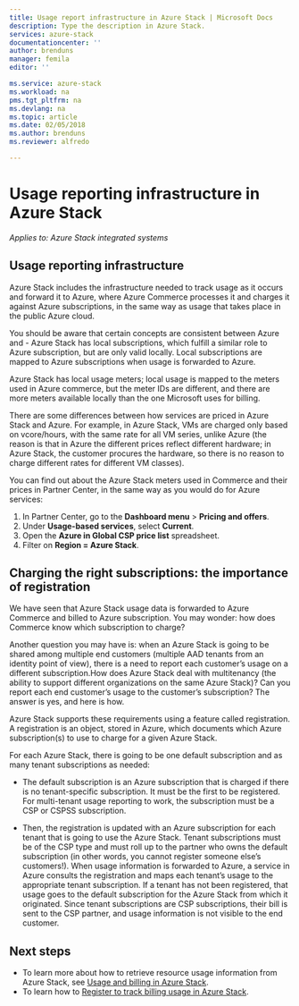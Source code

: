 ```yaml
---
title: Usage report infrastructure in Azure Stack | Microsoft Docs
description: Type the description in Azure Stack.
services: azure-stack
documentationcenter: ''
author: brenduns
manager: femila
editor: ''

ms.service: azure-stack
ms.workload: na
pms.tgt_pltfrm: na
ms.devlang: na
ms.topic: article
ms.date: 02/05/2018
ms.author: brenduns
ms.reviewer: alfredo

---
```


# Usage reporting infrastructure in Azure Stack

*Applies to: Azure Stack integrated systems*

## Usage reporting infrastructure

Azure Stack includes the infrastructure needed to track usage as it occurs and forward it to Azure, where Azure Commerce processes it and charges it against Azure subscriptions, in the same way as usage that takes place in the public Azure cloud.

You should be aware that certain concepts are consistent between Azure and  - Azure Stack has local subscriptions, which fulfill a similar role to Azure subscription, but are only valid locally. Local subscriptions are mapped to Azure subscriptions when usage is forwarded to Azure.

Azure Stack has local usage meters; local usage is mapped to the meters used in Azure commerce, but the meter IDs are different, and there are more meters available locally than the one Microsoft uses for billing.

There are some differences between how services are priced in Azure Stack and Azure. For example, in Azure Stack, VMs are charged only based on vcore/hours, with the same rate for all VM series, unlike Azure (the reason is that in Azure the different prices reflect different hardware; in Azure Stack, the customer procures the hardware, so there is no reason to charge different rates for different VM classes).

You can find out about the Azure Stack meters used in Commerce and their prices in Partner Center, in the same way as you would do for Azure services:

1. In Partner Center, go to the **Dashboard menu** > **Pricing and offers**.
2. Under **Usage-based services**, select **Current**.
3. Open the **Azure in Global CSP price list** spreadsheet.
4. Filter on **Region = Azure Stack**.

## Charging the right subscriptions: the importance of registration

We have seen that Azure Stack usage data is forwarded to Azure Commerce and billed to Azure subscription. You may wonder: how does Commerce know which subscription to charge?

Another question you may have is: when an Azure Stack is going to be shared among multiple end customers (multiple AAD tenants from an identity point of view), there is a need to report each customer’s usage on a different subscription.How does Azure Stack deal with multitenancy (the ability to support different organizations on the same Azure Stack)? Can you report each end customer’s usage to the customer’s subscription? The answer is yes, and here is how. 

Azure Stack supports these requirements using a feature called registration. A registration is an object, stored in Azure, which documents which Azure subscription(s) to use to charge for a given Azure Stack.

For each Azure Stack, there is going to be one default subscription and as many tenant subscriptions as needed:

 - The default subscription is an Azure subscription that is charged if there is no tenant-specific subscription. It must be the first to be registered. For multi-tenant usage reporting to work, the subscription must be a CSP or CSPSS subscription.

 - Then, the registration is updated with an Azure subscription for each tenant that is going to use the Azure Stack. Tenant subscriptions must be of the CSP type and must roll up to the partner who owns the default subscription (in other words, you cannot register someone else’s customers!).
When usage information is forwarded to Azure, a service in Azure consults the registration and maps each tenant’s usage to the appropriate tenant subscription. If a tenant has not been registered, that usage goes to the default subscription for the Azure Stack from which it originated.
Since tenant subscriptions are CSP subscriptions, their bill is sent to the CSP partner, and usage information is not visible to the end customer.

## Next steps

 - To learn more about how to retrieve resource usage information from Azure Stack, see [Usage and billing in Azure Stack](/azure-stack-billing-and-chargeback.md).
 - To learn how to [Register to track billing usage in Azure Stack](azure-stack-csp-register-azure-stack.md). 
